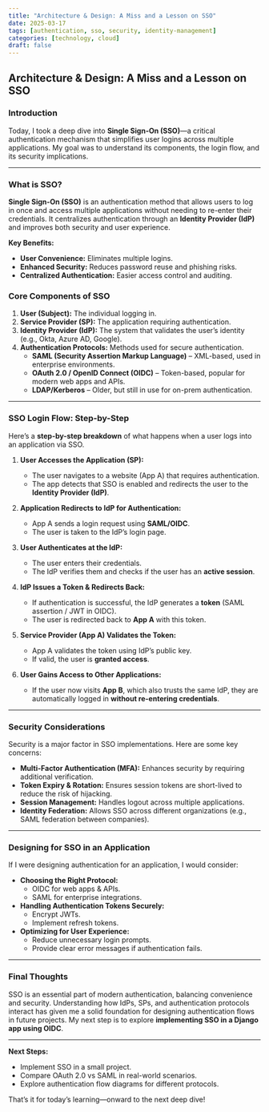 ```yaml
---
title: "Architecture & Design: A Miss and a Lesson on SSO"
date: 2025-03-17
tags: [authentication, sso, security, identity-management]
categories: [technology, cloud]
draft: false
---
```


## Architecture & Design: A Miss and a Lesson on SSO

### Introduction
Today, I took a deep dive into **Single Sign-On (SSO)**—a critical authentication mechanism that simplifies user logins across multiple applications. My goal was to understand its components, the login flow, and its security implications.

---

### What is SSO?
**Single Sign-On (SSO)** is an authentication method that allows users to log in once and access multiple applications without needing to re-enter their credentials. It centralizes authentication through an **Identity Provider (IdP)** and improves both security and user experience.

**Key Benefits:**
- **User Convenience:** Eliminates multiple logins.
- **Enhanced Security:** Reduces password reuse and phishing risks.
- **Centralized Authentication:** Easier access control and auditing.

### Core Components of SSO
1. **User (Subject):** The individual logging in.
2. **Service Provider (SP):** The application requiring authentication.
3. **Identity Provider (IdP):** The system that validates the user’s identity (e.g., Okta, Azure AD, Google).
4. **Authentication Protocols:** Methods used for secure authentication.
   - **SAML (Security Assertion Markup Language)** – XML-based, used in enterprise environments.
   - **OAuth 2.0 / OpenID Connect (OIDC)** – Token-based, popular for modern web apps and APIs.
   - **LDAP/Kerberos** – Older, but still in use for on-prem authentication.

---

### SSO Login Flow: Step-by-Step
Here’s a **step-by-step breakdown** of what happens when a user logs into an application via SSO.

1. **User Accesses the Application (SP):**
   - The user navigates to a website (App A) that requires authentication.
   - The app detects that SSO is enabled and redirects the user to the **Identity Provider (IdP)**.

2. **Application Redirects to IdP for Authentication:**
   - App A sends a login request using **SAML/OIDC**.
   - The user is taken to the IdP’s login page.

3. **User Authenticates at the IdP:**
   - The user enters their credentials.
   - The IdP verifies them and checks if the user has an **active session**.

4. **IdP Issues a Token & Redirects Back:**
   - If authentication is successful, the IdP generates a **token** (SAML assertion / JWT in OIDC).
   - The user is redirected back to **App A** with this token.

5. **Service Provider (App A) Validates the Token:**
   - App A validates the token using IdP’s public key.
   - If valid, the user is **granted access**.

6. **User Gains Access to Other Applications:**
   - If the user now visits **App B**, which also trusts the same IdP, they are automatically logged in **without re-entering credentials**.

---

### Security Considerations
Security is a major factor in SSO implementations. Here are some key concerns:
- **Multi-Factor Authentication (MFA):** Enhances security by requiring additional verification.
- **Token Expiry & Rotation:** Ensures session tokens are short-lived to reduce the risk of hijacking.
- **Session Management:** Handles logout across multiple applications.
- **Identity Federation:** Allows SSO across different organizations (e.g., SAML federation between companies).

---

### Designing for SSO in an Application
If I were designing authentication for an application, I would consider:
- **Choosing the Right Protocol:**
  - OIDC for web apps & APIs.
  - SAML for enterprise integrations.
- **Handling Authentication Tokens Securely:**
  - Encrypt JWTs.
  - Implement refresh tokens.
- **Optimizing for User Experience:**
  - Reduce unnecessary login prompts.
  - Provide clear error messages if authentication fails.

---

### Final Thoughts
SSO is an essential part of modern authentication, balancing convenience and security. Understanding how IdPs, SPs, and authentication protocols interact has given me a solid foundation for designing authentication flows in future projects. My next step is to explore **implementing SSO in a Django app using OIDC**.

---

**Next Steps:**
- Implement SSO in a small project.
- Compare OAuth 2.0 vs SAML in real-world scenarios.
- Explore authentication flow diagrams for different protocols.

That’s it for today’s learning—onward to the next deep dive!
